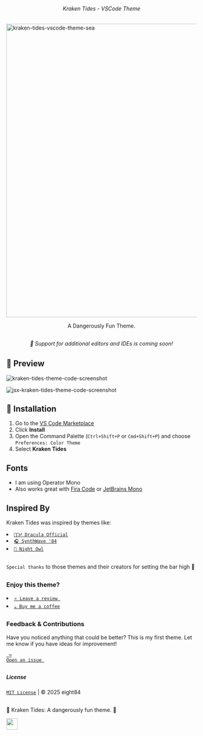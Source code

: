 
<h6 align="center">Kraken Tides - VSCode Theme</h3>
<img width="777" alt="kraken-tides-vscode-theme-sea" src="https://github.com/user-attachments/assets/3f52dca7-2ab1-4197-94f8-b4a3a2da16f5" />

<p align="center">A Dangerously Fun Theme.</p>

##
<h6 align="center">👀 Support for additional editors and IDEs is coming soon!</h6>


##
## 🌊 Preview

![kraken-tides-theme-code-screenshot](https://github.com/user-attachments/assets/cdc9674c-d477-438e-8b06-85b8bd8c3079)


![jsx-kraken-tides-theme-code-screenshot](https://github.com/user-attachments/assets/eaaa85c0-ce78-4f6f-9f19-5c8fa8d85b9b)


## 🐙 Installation

1. Go to the [VS Code Marketplace](https://marketplace.visualstudio.com/items?itemName=eight84.kraken-tides)
2. Click **Install**
3. Open the Command Palette (`Ctrl+Shift+P` or `Cmd+Shift+P`) and choose `Preferences: Color Theme`
4. Select **Kraken Tides**

## Fonts

- I am using Operator Mono
- Also works great with [Fira Code](https://github.com/tonsky/FiraCode) or [JetBrains Mono](https://www.jetbrains.com/lp/mono/)

## Inspired By

Kraken Tides was inspired by themes like:

<li><a href="https://draculatheme.com/"><code>🧛🏻‍♂️ Dracula Official</code></a></li>
<li><a href="https://marketplace.visualstudio.com/items?itemName=RobbOwen.synthwave-vscode"><code>🎧 SynthWave '84</code></a></li>
<li><a href="https://marketplace.visualstudio.com/items?itemName=sdras.night-owl"><code>🦉 Night Owl</code></a></li>
</br>

`Special thanks` to those themes and their creators for setting the bar high 🚀

##
### Enjoy this theme?

<li><a href="https://marketplace.visualstudio.com/items?itemName=eight84.kraken-tides"><code>⭐ Leave a review </code></a></li>
<li><a href="https://www.buymeacoffee.com/eight84"><code>☕️ Buy me a coffee</code></a></li>

##
### Feedback & Contributions

Have you noticed anything that could be better? This is my first theme. Let me know if you have ideas for improvement!

<a href="https://github.com/eight84/kraken-tides/issues"><code> ↪ Open an issue </code></a>

##
##### License

[`MIT License`](LICENSE) | © 2025 eight84

##

🪸 Kraken Tides: A dangerously fun theme. 🪸

<a href="https://www.buymeacoffee.com/eight84"><img src="https://cdn.buymeacoffee.com/buttons/v2/arial-orange.png" height="30px"></a>

